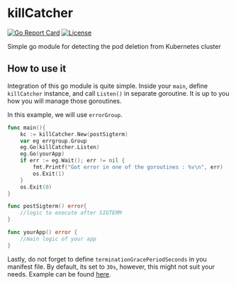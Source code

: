 # killCatcher

[![Go Report Card](https://goreportcard.com/badge/github.com/MiroslavRepka/killCatcher)](https://goreportcard.com/report/github.com/MiroslavRepka/killCatcher)
[![License](https://img.shields.io/badge/License-MIT-blue.svg)](https://opensource.org/licenses/MIT)


Simple go module for detecting the pod deletion from Kubernetes cluster

## How to use it

Integration of this go module is quite simple. Inside your `main`, define `killCatcher` instance, and call `Listen()` in separate goroutine. It is up to you how you will manage those goroutines. 

In this example, we will use `errorGroup`.

```go
func main(){
    kc := killCatcher.New(postSigterm)
    var eg errgroup.Group
    eg.Go(killCatcher.Listen)
    eg.Go(yourApp)
    if err := eg.Wait(); err != nil {
        fmt.Printf("Got error in one of the goroutines : %v\n", err)
        os.Exit(1)
    }
    os.Exit(0)
}

func postSigterm() error{
    //logic to execute after SIGTERM
}

func yourApp() error {
    //main logic of your app
}
```

Lastly, do not forget to define `terminationGracePeriodSeconds` in you manifest file. By default, its set to `30s`, however, this might not suit your needs. Example can be found [here](test/pod.yaml).
